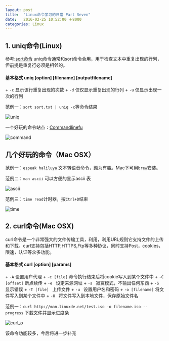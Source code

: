 ```yaml
---
layout: post
title:  "Linux命令学习的日常 Part Seven"
date:   2016-02-25 10:52:00 ＋8000
categories: Linux
---
```


## 1. uniq命令(Linux)

参考:[sort命令](http://sadwxqezc.github.io/HuangHuanBlog/linux/2016/02/11/Linux%E5%91%BD%E4%BB%A4%E5%AD%A6%E4%B9%A0-Part-Four.html)
uniq命令通常和sort命令合用，用于检查文本中重复出现的行列，但前提是重复行必须是相邻的。
<h4><b>基本格式 uniq [option] [filename] [outputfilename]</b></h4>
+ <code>-c</code> 显示该行重复出现的次数
+ <code>-d</code> 仅仅显示重复出现的行列
+ <code>-u</code> 仅显示出现一次的行列

范例一：`sort sort.txt | uniq -c`等命令结果
	
![uniq]({{site.baseurl}}/pics/uniq.png)  

一个好玩的命令站点：[Commandlinefu](http://www.commandlinefu.com/commands/browse/sort-by-votes)

![command]({{site.baseurl}}/pics/command.png)

## 几个好玩的命令（Mac OSX）

范例一：`espeak haliluya` 文本转语音命令，颇为有趣。Mac下可用`brew`安装。

范例二：`man ascii` 可以方便的显示ascii 表

![ascii]({{site.baseurl}}/pics/ascii.png)

范例三：`time read`计时器，按`Ctrl+D`结束

![time]({{site.baseurl}}/pics/time_read.png)

## 2. curl命令(Mac OSX)

curl命令是一个非常强大的文件传输工具，利用，利用URL规则它支持文件的上传和下载。curl支持包括HTTP,HTTPS,Ftp等多种协议，同时支持Post，cookies，限速，认证等众多功能。

<h4><b>基本格式 curl [option] [params]</b></h4>
+ <code>-A</code> 设置用户代理
+ <code>-c [file]</code> 命令执行结束后将cookie写入到某个文件中
+ <code>-C [offset]</code> 断点续传
+ <code>-e </code>  设定来源网址
+ <code>-s </code> 寂寞模式，不输出任何东西
+ <code>-S </code> 显示错误
+ <code>-T [file] </code> 上传文件
+ <code>-u </code> 设置用户名和密码
+ <code>-o [filename]</code> 将文件写入到某个文件中
+ <code>-O </code> 将文件写入到本地文件，保存原始文件名

范例一：`curl http://man.linuxde.net/test.iso -o filename.iso --progress` 下载文件并显示进度条
	
![curl_o]({{site.baseurl}}/pics/curl_o.png)  

该命令功能较多，今后将进一步补充

